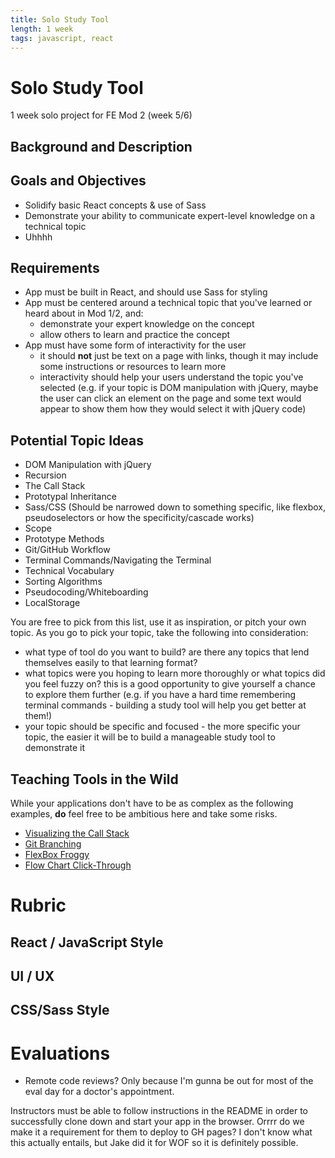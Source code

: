 ```yaml
---
title: Solo Study Tool
length: 1 week
tags: javascript, react
---
```


# Solo Study Tool

1 week solo project for FE Mod 2 (week 5/6)

## Background and Description


## Goals and Objectives

* Solidify basic React concepts & use of Sass
* Demonstrate your ability to communicate expert-level knowledge on a technical topic
* Uhhhh 

## Requirements

* App must be built in React, and should use Sass for styling
* App must be centered around a technical topic that you've learned or heard about in Mod 1/2, and:
  * demonstrate your expert knowledge on the concept
  * allow others to learn and practice the concept
* App must have some form of interactivity for the user
  * it should **not** just be text on a page with links, though it may include some instructions or resources to learn more
  * interactivity should help your users understand the topic you've selected (e.g. if your topic is DOM manipulation with jQuery, maybe the user can click an element on the page and some text would appear to show them how they would select it with jQuery code) 


## Potential Topic Ideas

* DOM Manipulation with jQuery
* Recursion
* The Call Stack
* Prototypal Inheritance
* Sass/CSS (Should be narrowed down to something specific, like flexbox, pseudoselectors or how the specificity/cascade works)
* Scope
* Prototype Methods
* Git/GitHub Workflow
* Terminal Commands/Navigating the Terminal
* Technical Vocabulary
* Sorting Algorithms
* Pseudocoding/Whiteboarding
* LocalStorage


You are free to pick from this list, use it as inspiration, or pitch your own topic. As you go to pick your topic, take the following into consideration:

* what type of tool do you want to build? are there any topics that lend themselves easily to that learning format?
* what topics were you hoping to learn more thoroughly or what topics did you feel fuzzy on? this is a good opportunity to give yourself a chance to explore them further (e.g. if you have a hard time remembering terminal commands - building a study tool will help you get better at them!)
* your topic should be specific and focused - the more specific your topic, the easier it will be to build a manageable study tool to demonstrate it


## Teaching Tools in the Wild

While your applications don't have to be as complex as the following examples, **do** feel free to be ambitious here and take some risks.

* [Visualizing the Call Stack](http://latentflip.com/loupe/?code=JC5vbignYnV0dG9uJywgJ2NsaWNrJywgZnVuY3Rpb24gb25DbGljaygpIHsKICAgIHNldFRpbWVvdXQoZnVuY3Rpb24gdGltZXIoKSB7CiAgICAgICAgY29uc29sZS5sb2coJ1lvdSBjbGlja2VkIHRoZSBidXR0b24hJyk7ICAgIAogICAgfSwgMjAwMCk7Cn0pOwoKY29uc29sZS5sb2coIkhpISIpOwoKc2V0VGltZW91dChmdW5jdGlvbiB0aW1lb3V0KCkgewogICAgY29uc29sZS5sb2coIkNsaWNrIHRoZSBidXR0b24hIik7Cn0sIDUwMDApOwoKY29uc29sZS5sb2coIldlbGNvbWUgdG8gbG91cGUuIik7!!!PGJ1dHRvbj5DbGljayBtZSE8L2J1dHRvbj4%3D)
* [Git Branching](https://learngitbranching.js.org/)
* [FlexBox Froggy](https://flexboxfroggy.com/)
* [Flow Chart Click-Through](http://learntocode.westminster.ac.uk/codeVisAlpha.php)





# Rubric

## React / JavaScript Style
## UI / UX
## CSS/Sass Style



# Evaluations

* Remote code reviews? Only because I'm gunna be out for most of the eval day for a doctor's appointment. 

Instructors must be able to follow instructions in the README in order to successfully clone down and start your app in the browser. Orrrr do we make it a requirement for them to deploy to GH pages? I don't know what this actually entails, but Jake did it for WOF so it is definitely possible. 

